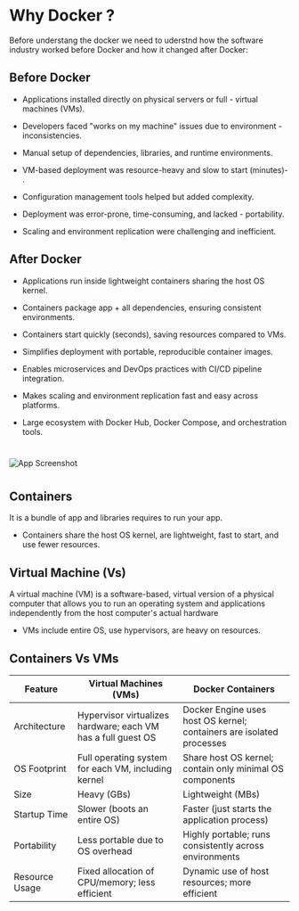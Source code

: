 
# Why Docker ?

Before understang the docker we need to uderstnd how the software industry worked before Docker and how it changed after Docker:

 


## Before Docker

- Applications installed directly on physical servers or full - virtual machines (VMs). 
- Developers faced "works on my machine" issues due to environment - inconsistencies.
- Manual setup of dependencies, libraries, and runtime environments.
- VM-based deployment was resource-heavy and slow to start (minutes)- .
- Configuration management tools helped but added complexity.

- Deployment was error-prone, time-consuming, and lacked - portability.

- Scaling and environment replication were challenging and inefficient.




## After Docker

- Applications run inside lightweight containers sharing the host OS kernel.

- Containers package app + all dependencies, ensuring consistent environments.

- Containers start quickly (seconds), saving resources compared to VMs.

- Simplifies deployment with portable, reproducible container images.

- Enables microservices and DevOps practices with CI/CD pipeline integration.

- Makes scaling and environment replication fast and easy across platforms.

- Large ecosystem with Docker Hub, Docker Compose, and orchestration tools.

#


![App Screenshot]([https://www.netapp.com/media/Screen-Shot-2018-03-20-at-9.24.09-AM_tcm19-56643.png](https://k21academy.com/wp-content/uploads/2020/11/Docker-and-Vm-blog-image_result-1.webp))


#
## Containers

 It is a bundle of app and libraries requires to run your app.
- Containers share the host OS kernel, are lightweight, fast to start, and use fewer resources.



## Virtual Machine (Vs)

A virtual machine (VM) is a software-based, virtual version of a physical computer that allows you to run an operating system and applications independently from the host computer's actual hardware
- VMs include entire OS, use hypervisors, are heavy on resources.

## Containers Vs VMs

| Feature         | Virtual Machines (VMs)                                | Docker Containers                                    |
|-----------------|------------------------------------------------------|-----------------------------------------------------|
| Architecture    | Hypervisor virtualizes hardware; each VM has a full guest OS | Docker Engine uses host OS kernel; containers are isolated processes |
| OS Footprint    | Full operating system for each VM, including kernel  | Share host OS kernel; contain only minimal OS components |
| Size            | Heavy (GBs)                                          | Lightweight (MBs)                                    |
| Startup Time    | Slower (boots an entire OS)                          | Faster (just starts the application process)        |
| Portability     | Less portable due to OS overhead                     | Highly portable; runs consistently across environments |
| Resource Usage  | Fixed allocation of CPU/memory; less efficient       | Dynamic use of host resources; more efficient        |
